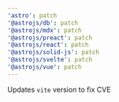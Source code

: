 ```yaml
---
'astro': patch
'@astrojs/db': patch
'@astrojs/mdx': patch
'@astrojs/preact': patch
'@astrojs/react': patch
'@astrojs/solid-js': patch
'@astrojs/svelte': patch
'@astrojs/vue': patch
---
```


Updates `vite` version to fix CVE

